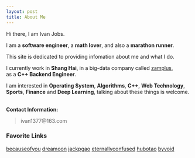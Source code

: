 ```yaml
---
layout: post 
title: About Me
---
```


Hi there, I am Ivan Jobs.

I am a <b>software engineer</b>, a <b>math lover</b>, and also a <b>marathon runner</b>.

This site is dedicated to providing infomation about me and what I do.

I currently work in **Shang Hai**, in a big-data company called [zamplus](http://www.zamplus.com/),<br/>
as a <b>C++ Backend Engineer</b>.

I am interested in <b>Operating System</b>, <b>Algorithms</b>, <b>C++</b>, <b>Web Technology</b>, <b>Sports</b>, <b>Finance</b> and <b>Deep Learning</b>, talking about these things is welcome.

<p><br /><b>Contact Information:</b></p>
<blockquote>
ivan1377@163.com
</blockquote>

### Favorite Links
[becauseofyou](http://problem-solving.cn/)
[dreamoon](https://dreamoon4.blogspot.com/)
[jackpgao](https://jackpgao.github.io/)
[eternallyconfused](http://eternallyconfuzzled.com/)
[hubotao](http://amber.botao.hu/)
[byvoid](https://www.byvoid.com/)
